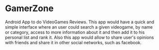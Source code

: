 # GamerZone
 Android App to do VideoGames Reviews. This app would have a quick and simple interface where an user could search a given videogame, by name or category, access to more information about it and then add it to his personal list and rank it. Also this app would allow to share user's opinions with friends and share it in other social networks, such as facebook.
